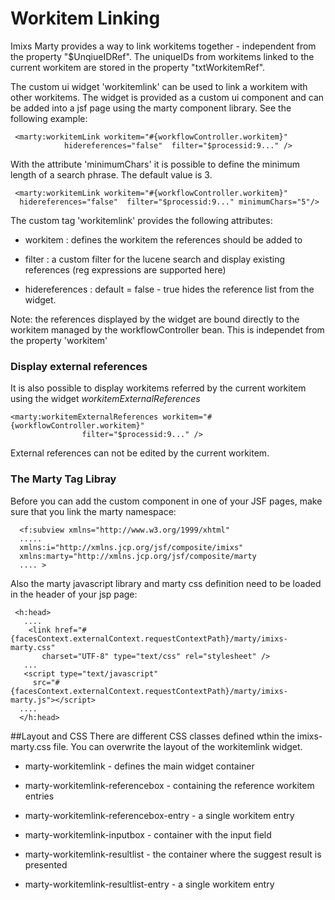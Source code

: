 
# Workitem Linking

Imixs Marty provides a way to link workitems together - independent from the property 
 "$UnqiueIDRef". The uniqueIDs from workitems linked to the current workitem are stored in 
 the property "txtWorkitemRef".

The custom ui widget 'workitemlink' can be used to link a workitem with other workitems.  The widget is provided as a custom ui component and can be added into a jsf page using the marty component library. See the following example:

	 <marty:workitemLink workitem="#{workflowController.workitem}"
	   			hidereferences="false"  filter="$processid:9..." /> 

With the attribute 'minimumChars' it is possible to define the minimum length of a search phrase. The default value is 3. 
 
	 <marty:workitemLink workitem="#{workflowController.workitem}"
	  hidereferences="false"  filter="$processid:9..." minimumChars="5"/> 

The custom tag 'workitemlink' provides the following attributes:

 * workitem : defines the workitem the references should be added to
 
 * filter : a custom filter for the lucene search and display existing references (reg expressions are supported here)

 * hidereferences : default = false - true hides the reference list from the widget.


 
Note: the references displayed by the widget are bound directly to the workitem managed by 
 the workflowController bean. This is independet from the property 'workitem'
 
### Display external references
It is also possible to display workitems referred by the current workitem using the widget _workitemExternalReferences_

	<marty:workitemExternalReferences workitem="#{workflowController.workitem}"
					filter="$processid:9..." /> 

External references can not be edited by the current workitem. 

 
### The Marty Tag Libray
Before you can add the custom component in one of your JSF pages, make sure that you link 
 the marty namespace:

	  <f:subview xmlns="http://www.w3.org/1999/xhtml"
	  .....
	  xmlns:i="http://xmlns.jcp.org/jsf/composite/imixs"
	  xmlns:marty="http://xmlns.jcp.org/jsf/composite/marty
	  .... >

Also the marty javascript library and marty css definition need to be loaded in the 
 header of your jsp page:

	 <h:head>
	   ....
	    <link href="#{facesContext.externalContext.requestContextPath}/marty/imixs-marty.css"
	       charset="UTF-8" type="text/css" rel="stylesheet" />
	   ...
	   <script type="text/javascript"
	     src="#{facesContext.externalContext.requestContextPath}/marty/imixs-marty.js"></script>
	  ....
	  </h:head>

 

##Layout and CSS
There are different CSS classes defined wthin the imixs-marty.css file. You can overwrite
  the layout of the workitemlink widget.

 * marty-workitemlink - defines the main widget container

 * marty-workitemlink-referencebox - containing the reference workitem entries
 
 * marty-workitemlink-referencebox-entry - a single workitem entry

 * marty-workitemlink-inputbox - container with the input field

 * marty-workitemlink-resultlist - the container where the suggest result is presented

 * marty-workitemlink-resultlist-entry - a single workitem entry
 

 